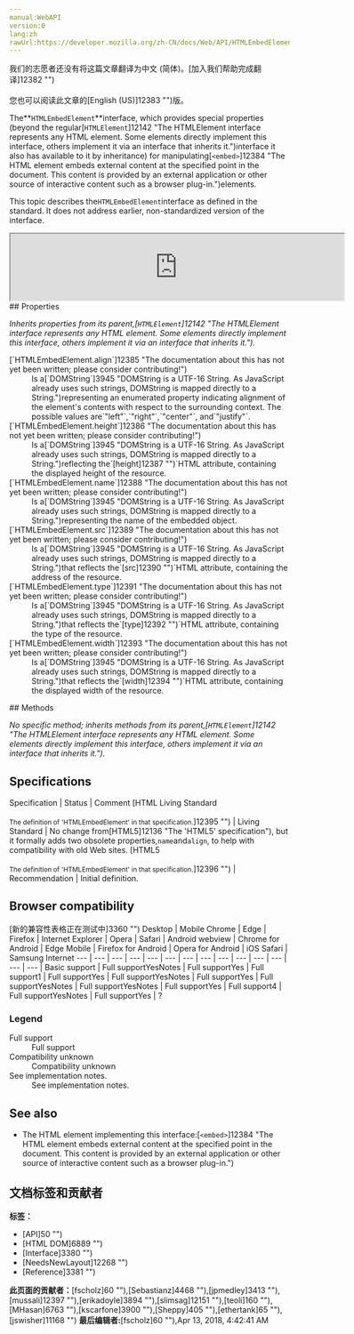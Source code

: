 ```yaml
---
manual:WebAPI
version:0
lang:zh
rawUrl:https://developer.mozilla.org/zh-CN/docs/Web/API/HTMLEmbedElement
---
```




<bdi>我们的志愿者还没有将这篇文章翻译为<bdi>中文 (简体)</bdi>。[加入我们帮助完成翻译]12382 "")<br></br>您也可以阅读此文章的[English (US)]12383 "")版。</bdi>






The**`HTMLEmbedElement`**interface, which provides special properties (beyond the regular[`HTMLElement`]12142 "The HTMLElement interface represents any HTML element. Some elements directly implement this interface, others implement it via an interface that inherits it.")interface it also has available to it by inheritance) for manipulating[`<embed>`]12384 "The HTML <embed> element embeds external content at the specified point in the document. This content is provided by an external application or other source of interactive content such as a browser plug-in.")elements.



This topic describes the`HTMLEmbedElement`interface as defined in the standard. It does not address earlier, non-standardized version of the interface.


<iframe src='https://mdn.mozillademos.org/en-US/docs/Web/API/HTMLEmbedElement$samples/inheritance_diagram?revision=1374126' width='600' height='120'></iframe>
## Properties<a name="Properties"></a>


<em>Inherits properties from its parent,[`HTMLElement`]12142 "The HTMLElement interface represents any HTML element. Some elements directly implement this interface, others implement it via an interface that inherits it.").</em>

<dl><dt>[`HTMLEmbedElement.align`]12385 "The documentation about this has not yet been written; please consider contributing!")<i></i></dt><dd>Is a[`DOMString`]3945 "DOMString is a UTF-16 String. As JavaScript already uses such strings, DOMString is mapped directly to a String.")representing an enumerated property indicating alignment of the element&#39;s contents with respect to the surrounding context. The possible values are`"left"`,`"right"`,`"center"`, and`"justify"`.</dd><dt>[`HTMLEmbedElement.height`]12386 "The documentation about this has not yet been written; please consider contributing!")</dt><dd>Is a[`DOMString`]3945 "DOMString is a UTF-16 String. As JavaScript already uses such strings, DOMString is mapped directly to a String.")reflecting the`[height]12387 "")`HTML attribute, containing the displayed height of the resource.</dd><dt>[`HTMLEmbedElement.name`]12388 "The documentation about this has not yet been written; please consider contributing!")<i></i></dt><dd>Is a[`DOMString`]3945 "DOMString is a UTF-16 String. As JavaScript already uses such strings, DOMString is mapped directly to a String.")representing the name of the embedded object.</dd><dt>[`HTMLEmbedElement.src`]12389 "The documentation about this has not yet been written; please consider contributing!")</dt><dd>Is a[`DOMString`]3945 "DOMString is a UTF-16 String. As JavaScript already uses such strings, DOMString is mapped directly to a String.")that reflects the`[src]12390 "")`HTML attribute, containing the address of the resource.</dd><dt>[`HTMLEmbedElement.type`]12391 "The documentation about this has not yet been written; please consider contributing!")</dt><dd>Is a[`DOMString`]3945 "DOMString is a UTF-16 String. As JavaScript already uses such strings, DOMString is mapped directly to a String.")that reflects the`[type]12392 "")`HTML attribute, containing the type of the resource.</dd><dt>[`HTMLEmbedElement.width`]12393 "The documentation about this has not yet been written; please consider contributing!")</dt><dd>Is a[`DOMString`]3945 "DOMString is a UTF-16 String. As JavaScript already uses such strings, DOMString is mapped directly to a String.")that reflects the`[width]12394 "")`HTML attribute, containing the displayed width of the resource.</dd></dl>
## Methods<a name="Methods"></a>


<em>No specific method; inherits methods from its parent,[`HTMLElement`]12142 "The HTMLElement interface represents any HTML element. Some elements directly implement this interface, others implement it via an interface that inherits it.").</em>


## Specifications<a name="Specifications"></a>
Specification | Status | Comment 
[HTML Living Standard<br></br><small>The definition of &#39;HTMLEmbedElement&#39; in that specification.</small>]12395 "") | Living Standard | No change from[HTML5]12136 "The 'HTML5' specification"), but it formally adds two obsolete properties,`name`and`align`, to help with compatibility with old Web sites. 
[HTML5<br></br><small>The definition of &#39;HTMLEmbedElement&#39; in that specification.</small>]12396 "") | Recommendation | Initial definition. 


## Browser compatibility<a name="Browser_compatibility"></a>
[新的兼容性表格正在测试中<i></i>]3360 "")
<abbr>Desktop<i></i></abbr> | <abbr>Mobile<i></i></abbr> 
<abbr>Chrome<i></i></abbr> | <abbr>Edge<i></i></abbr> | <abbr>Firefox<i></i></abbr> | <abbr>Internet Explorer<i></i></abbr> | <abbr>Opera<i></i></abbr> | <abbr>Safari<i></i></abbr> | <abbr>Android webview<i></i></abbr> | <abbr>Chrome for Android<i></i></abbr> | <abbr>Edge Mobile<i></i></abbr> | <abbr>Firefox for Android<i></i></abbr> | <abbr>Opera for Android<i></i></abbr> | <abbr>iOS Safari<i></i></abbr> | <abbr>Samsung Internet<i></i></abbr> 
 ---  |  ---  |  ---  |  ---  |  ---  |  ---  |  ---  |  ---  |  ---  |  ---  |  ---  |  ---  |  ---  |  ---  | 
Basic support | <abbr>Full support</abbr>Yes<abbr>Notes<i></i></abbr> | <abbr>Full support</abbr>Yes | <abbr>Full support</abbr>1 | <abbr>Full support</abbr>Yes | <abbr>Full support</abbr>Yes<abbr>Notes<i></i></abbr> | <abbr>Full support</abbr>Yes | <abbr>Full support</abbr>Yes<abbr>Notes<i></i></abbr> | <abbr>Full support</abbr>Yes<abbr>Notes<i></i></abbr> | <abbr>Full support</abbr>Yes | <abbr>Full support</abbr>4 | <abbr>Full support</abbr>Yes<abbr>Notes<i></i></abbr> | <abbr>Full support</abbr>Yes | <abbr>?</abbr> 


### Legend<a name="Legend"></a>
<dl><dt><abbr>Full support</abbr></dt><dd>Full support</dd><dt><abbr>Compatibility unknown</abbr></dt><dd>Compatibility unknown</dd><dt><abbr>See implementation notes.<i></i></abbr></dt><dd>See implementation notes.</dd></dl>

## See also<a name="See_also"></a>

* The HTML element implementing this interface:[`<embed>`]12384 "The HTML <embed> element embeds external content at the specified point in the document. This content is provided by an external application or other source of interactive content such as a browser plug-in.")



## 文档标签和贡献者
**标签：**
* [API]50 "")
* [HTML DOM]6889 "")
* [Interface]3380 "")
* [NeedsNewLayout]12268 "")
* [Reference]3381 "")

**此页面的贡献者：**[fscholz]60 ""),[Sebastianz]4468 ""),[jpmedley]3413 ""),[mussali]12397 ""),[erikadoyle]3894 ""),[slimsag]12151 ""),[teoli]160 ""),[MHasan]6763 ""),[kscarfone]3900 ""),[Sheppy]405 ""),[ethertank]65 ""),[jswisher]11168 "")
**最后编辑者:**[fscholz]60 ""),<time>Apr 13, 2018, 4:42:41 AM</time>


